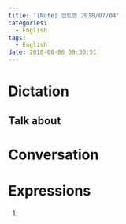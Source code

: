 ```yaml
---
title: '[Note] 입트영 2018/07/04'
categories:
  - English
tags:
  - English
date: 2018-08-06 09:30:51
---
```


# Dictation
## Talk about

# Conversation

# Expressions
1.